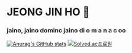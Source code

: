 
# JEONG JIN HO 👋
### jaino, jaino dominc jaino di o m a n a c oo

[![Anurag's GitHub stats](https://github-readme-stats.vercel.app/api?username=jeongjaino)](https://github.com/jeongjaino/github-readme-stats)
[![Solved.ac프로필](http://mazassumnida.wtf/api/generate_badge?boj=akgk155)](https://solved.ac/akgk155)

